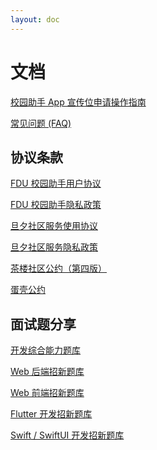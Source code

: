 ```yaml
---
layout: doc
---
```

# 文档

[校园助手 App 宣传位申请操作指南](https://danxi-dev.feishu.cn/wiki/NfSfwq5I2izsbbkTcNdcnbgXnrf)

<!-- [账户注销操作指南](/doc/delete-account) -->

<!-- [旦夕网址导航](https://danxi-dev.feishu.cn/wiki/wikcntQ9NfyYwloCJZqNjbtOOBg) -->

[常见问题 (FAQ)](https://danxi-dev.feishu.cn/wiki/wikcnrPPGDCiTODBYRkdwLlHH65)

<!-- [旦夕团队招新](https://danxi-dev.feishu.cn/wiki/wikcn6MwNEtwXvpMWyiQN5ViBrd) -->

## 协议条款

[FDU 校园助手用户协议](/doc/app-terms-and-condition)

[FDU 校园助手隐私政策](/doc/app-privacy)

[旦夕社区服务使用协议](/doc/community-user-agreement)

[旦夕社区服务隐私政策](/doc/community-privacy)

[茶楼社区公约（第四版）](/doc/fduhole-community-convention)

[蛋壳公约](/doc/danke-community-convention)

## 面试题分享

[开发综合能力题库](https://danxi-dev.feishu.cn/wiki/wikcnSNXWCApHrjz0os29zH71be)

[Web 后端招新题库](https://danxi-dev.feishu.cn/wiki/wikcny6xFeSZIQ81OrjymyPKLLd)

[Web 前端招新题库](https://danxi-dev.feishu.cn/wiki/wikcnBqJuUDPb5c400TyT8xqwBc)

[Flutter 开发招新题库](https://danxi-dev.feishu.cn/wiki/wikcnS5k2mRMeLQ6iZF2I9kQMus)

[Swift / SwiftUI 开发招新题库](https://danxi-dev.feishu.cn/wiki/wikcnRw4Ds87edR0yJJ5SZifTmc)

<!-- ## 透明度报告

[旦夕用户隐私报告 2023 年上半年刊](https://danxi-dev.feishu.cn/file/PQmAbayRtoU6bCxQhlWcJANEn6d)

[旦夕用户隐私报告 2022 年下半年刊](https://danxi-dev.feishu.cn/file/boxcnKNbTjbwrWFr4WK5iaAA0Qd)

[旦夕用户隐私报告 2022 年上半年刊](https://danxi-dev.feishu.cn/file/boxcnuvAt5nr7zMw0tgbqTvd90e) -->
